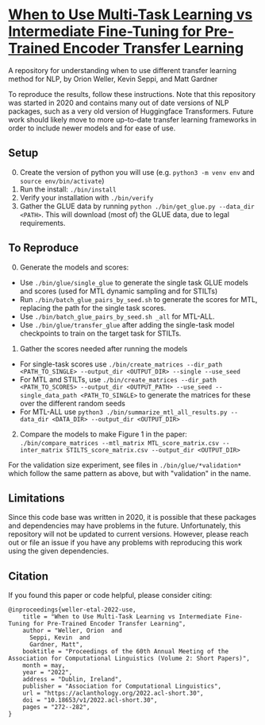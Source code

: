 [When to Use Multi-Task Learning vs Intermediate Fine-Tuning for Pre-Trained Encoder Transfer Learning](https://aclanthology.org/2022.acl-short.30/)
========
A repository for understanding when to use different transfer learning method for NLP, by Orion Weller, Kevin Seppi, and Matt Gardner

To reproduce the results, follow these instructions. Note that this repository was started in 2020 and contains many out of date versions of NLP packages, such as a very old version of Huggingface Transformers. Future work should likely move to more up-to-date transfer learning frameworks in order to include newer models and for ease of use.


Setup
-----
0. Create the version of python you will use (e.g. `python3 -m venv env` and `source env/bin/activate`)
1. Run the install: `./bin/install`
2. Verify your installation with `./bin/verify`
3. Gather the GLUE data by running `python ./bin/get_glue.py --data_dir <PATH>`.  This will download (most of) the GLUE data, due to legal requirements.


To Reproduce
-------------------
0. Generate the models and scores: 
- Use `./bin/glue/single_glue` to generate the single task GLUE models and scores (used for MTL dynamic sampling and for STILTs)
- Run `./bin/batch_glue_pairs_by_seed.sh` to generate the scores for MTL, replacing the path for the single task scores.
- Use `./bin/batch_glue_pairs_by_seed.sh _all` for MTL-ALL.
- Use `./bin/glue/transfer_glue` after adding the single-task model checkpoints to train on the target task for STILTs.
1. Gather the scores needed after running the models
- For single-task scores use `./bin/create_matrices --dir_path <PATH_TO_SINGLE> --output_dir <OUTPUT_DIR> --single --use_seed`
- For MTL and STILTs, use `./bin/create_matrices --dir_path <PATH_TO_SCORES> --output_dir <OUTPUT_PATH> --use_seed --single_data_path <PATH_TO_SINGLE>` to generate the matrices for these over the different random seeds
- For MTL-ALL use `python3 ./bin/summarize_mtl_all_results.py --data_dir <DATA_DIR> --output_dir <OUTPUT_DIR>`
2. Compare the models to make Figure 1 in the paper: `./bin/compare_matrices --mtl_matrix MTL_score_matrix.csv --inter_matrix STILTS_score_matrix.csv --output_dir <OUTPUT_DIR>`

For the validation size experiment, see files in `./bin/glue/*validation*` which follow the same pattern as above, but with "validation" in the name.


Limitations
-----------
Since this code base was written in 2020, it is possible that these packages and dependencies may have problems in the future. Unfortunately, this repository will not be updated to current versions. However, please reach out or file an issue if you have any problems with reproducing this work using the given dependencies.


Citation
---------
If you found this paper or code helpful, please consider citing:
```
@inproceedings{weller-etal-2022-use,
    title = "When to Use Multi-Task Learning vs Intermediate Fine-Tuning for Pre-Trained Encoder Transfer Learning",
    author = "Weller, Orion  and
      Seppi, Kevin  and
      Gardner, Matt",
    booktitle = "Proceedings of the 60th Annual Meeting of the Association for Computational Linguistics (Volume 2: Short Papers)",
    month = may,
    year = "2022",
    address = "Dublin, Ireland",
    publisher = "Association for Computational Linguistics",
    url = "https://aclanthology.org/2022.acl-short.30",
    doi = "10.18653/v1/2022.acl-short.30",
    pages = "272--282",
}
```

